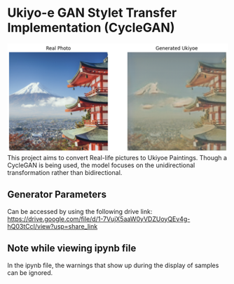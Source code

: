 # Ukiyo-e GAN Stylet Transfer Implementation (CycleGAN)

 ![Alt text](Photo->Ukiyoe/20.png)
This project aims to convert Real-life pictures to Ukiyoe Paintings. Though a CycleGAN is being used, the model focuses on the unidirectional transformation rather than bidirectional.

 ## Generator Parameters
 Can be accessed by using the following drive link: https://drive.google.com/file/d/1-7VujX5aaW0yVDZUoyQEv4g-hQ03tCcI/view?usp=share_link
 
 ## Note while viewing ipynb file
 In the ipynb file, the warnings that show up during the display of samples can be ignored.
 

